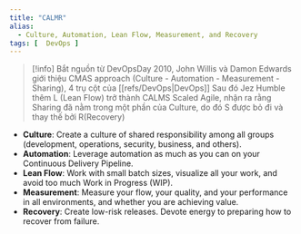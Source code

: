 ```yaml
---
title: "CALMR"
alias:
  - Culture, Automation, Lean Flow, Measurement, and Recovery
tags: [  DevOps ]
---
```


> [!info]
> Bắt nguồn từ DevOpsDay 2010, John Willis và Damon Edwards giới thiệu CMAS approach (Culture - Automation - Measurement - Sharing), 4 trụ cột của [[refs/DevOps|DevOps]]
> Sau đó Jez Humble thêm L (Lean Flow) trở thành CALMS
> Scaled Agile, nhận ra rằng Sharing đã nằm trong một phần của Culture, do đó S được bỏ đi và thay thế bởi R(Recovery)

* **Culture**: Create a culture of shared responsibility among all groups (development, operations,
security, business, and others).
* **Automation**: Leverage automation as much as you can on your Continuous Delivery Pipeline.
* **Lean Flow**: Work with small batch sizes, visualize all your work, and avoid too much Work in Progress (WIP).
* **Measurement**: Measure your flow, your quality, and your performance in all environments, and whether you are achieving value.
* **Recovery**: Create low-risk releases. Devote energy to preparing how to recover from failure.